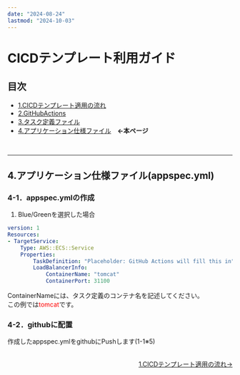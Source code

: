 ```yaml
---
date: "2024-08-24"
lastmod: "2024-10-03"
---
```


# CICDテンプレート利用ガイド
## 目次
- [1.CICDテンプレート適用の流れ](./index.html)　
- [2.GitHubActions](./actions.html)
- [3.タスク定義ファイル](./taskdef.html)
- [4.アプリケーション仕様ファイル](./appspec.html)　**←本ページ**
<br>

---

## 4.アプリケーション仕様ファイル(appspec.yml)

### 4-1．appspec.ymlの作成

1. Blue/Greenを選択した場合  

```yml
version: 1
Resources:
- TargetService:
    Type: AWS::ECS::Service
    Properties:
        TaskDefinition: "Placeholder: GitHub Actions will fill this in"
        LoadBalancerInfo: 
            ContainerName: "tomcat"
            ContainerPort: 31100
```

ContainerNameには、タスク定義のコンテナ名を記述してください。  
この例では<span style="color: red; ">tomcat</span>です。  

### 4-2．githubに配置
作成したappspec.ymlをgithubにPushします(1-1※5)


<br>

<!--
<p style="margin-top: 20em"></p>  
-->
<div style="display: flex; justify-content: space-between;">
  <div style="text-align: center;">
  </div>
  <div style="text-align: center;">
　　<a href="./index">1.CICDテンプレート適用の流れ→</a>
  </div>
</div>


